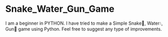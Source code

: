 # Snake_Water_Gun_Game

I am a beginner in PYTHON. I have tried to make a Simple Snake🐍, Water💧, Gun🔫 game using Python. Feel free to suggest any type of improvements.

